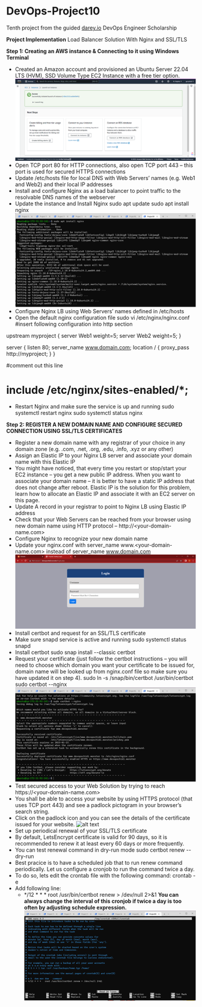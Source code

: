 # DevOps-Project10
Tenth project from the guided [darey.io](https://www.darey.io) DevOps Engineer Scholarship 

**Project Implementation**
 Load Balancer Solution With Nginx and SSL/TLS
 
 **Step 1: Creating an AWS instance & Connecting to it using Windows Terminal**
- Created an Amazon account and provisioned an Ubuntu Server 22.04 LTS (HVM), SSD Volume Type EC2 Instance with a free tier option.
 ![alt text](https://github.com/guruchidi/darey.io/blob/main/Project10/instance%20launched.png)
 - Open TCP port 80 for HTTP connections, also open TCP port 443 – this port is used for secured HTTPS connections
 - Update /etc/hosts file for local DNS with Web Servers’ names (e.g. Web1 and Web2) and their local IP addresses
 - Install and configure Nginx as a load balancer to point traffic to the resolvable DNS names of the webserver
 - Update the instance and Install Nginx
     sudo apt update
     sudo apt install nginx
     ![alt text](https://github.com/guruchidi/darey.io/blob/main/Project10/nginx%20installed.png)
 - Configure Nginx LB using Web Servers’ names defined in /etc/hosts
 - Open the default nginx configuration file
     sudo vi /etc/nginx/nginx.conf
     #insert following configuration into http section

 upstream myproject {
    server Web1 weight=5;
    server Web2 weight=5;
  }

server {
    listen 80;
    server_name www.domain.com;
    location / {
      proxy_pass http://myproject;
    }
  }

#comment out this line
#       include /etc/nginx/sites-enabled/*;

  - Restart Nginx and make sure the service is up and running
        sudo systemctl restart nginx
        sudo systemctl status nginx
        
**Step 2: REGISTER A NEW DOMAIN NAME AND CONFIGURE SECURED CONNECTION USING SSL/TLS CERTIFICATES**

  - Register a new domain name with any registrar of your choice in any domain zone (e.g. .com, .net, .org, .edu, .info, .xyz or any other)
  - Assign an Elastic IP to your Nginx LB server and associate your domain name with this Elastic IP
  - You might have noticed, that every time you restart or stop/start your EC2 instance – you get a new public IP address. When you want to associate your domain name – it is better to have a static IP address that does not change after reboot. Elastic IP is the solution for this problem, learn how to allocate an Elastic IP and associate it with an EC2 server on this page.
  - Update A record in your registrar to point to Nginx LB using Elastic IP address
  - Check that your Web Servers can be reached from your browser using new domain name using HTTP protocol – http://<your-domain-name.com>
  - Configure Nginx to recognize your new domain name
  - Update your nginx.conf with server_name www.<your-domain-name.com> instead of server_name www.domain.com
         ![alt text](https://github.com/guruchidi/darey.io/blob/main/Project10/domain%20propagated.png)
  - Install certbot and request for an SSL/TLS certificate
  - Make sure snapd service is active and running
       sudo systemctl status snapd
  - Install certbot
       sudo snap install --classic certbot
  - Request your certificate (just follow the certbot instructions – you will need to choose which domain you want your certificate to be issued for, domain name will be looked up from nginx.conf file so make sure you have updated it on step 4).
       sudo ln -s /snap/bin/certbot /usr/bin/certbot
       sudo certbot --nginx
        ![alt text](https://github.com/guruchidi/darey.io/blob/main/Project10/ssl%20deployed%20for%20domain.png)
  - Test secured access to your Web Solution by trying to reach https://<your-domain-name.com>
  - You shall be able to access your website by using HTTPS protocol (that uses TCP port 443) and see a padlock pictogram in your browser’s search string.
  - Click on the padlock icon and you can see the details of the certificate issued for your website.
    ![alt text](https://darey.io/wp-content/uploads/2021/07/cert_details.png)
  - Set up periodical renewal of your SSL/TLS certificate
  - By default, LetsEncrypt certificate is valid for 90 days, so it is recommended to renew it at least every 60 days or more frequently.
  - You can test renewal command in dry-run mode
       sudo certbot renew --dry-run
  - Best pracice is to have a scheduled job that to run renew command periodically. Let us configure a cronjob to run the command twice a day.
  - To do so, lets edit the crontab file with the following command:
       crontab -e
  - Add following line:
       * */12 * * *   root /usr/bin/certbot renew > /dev/null 2>&1
        **You can always change the interval of this cronjob if twice a day is too often by adjusting schedule expression.**
        ![alt text](https://github.com/guruchidi/darey.io/blob/main/Project10/cron%20job%20set%20up.png)
